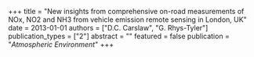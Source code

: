 +++
title = "New insights from comprehensive on-road measurements of NOx, NO2 and NH3 from vehicle emission remote sensing in London, UK"
date = 2013-01-01
authors = ["D.C. Carslaw", "G. Rhys-Tyler"]
publication_types = ["2"]
abstract = ""
featured = false
publication = "*Atmospheric Environment*"
+++

